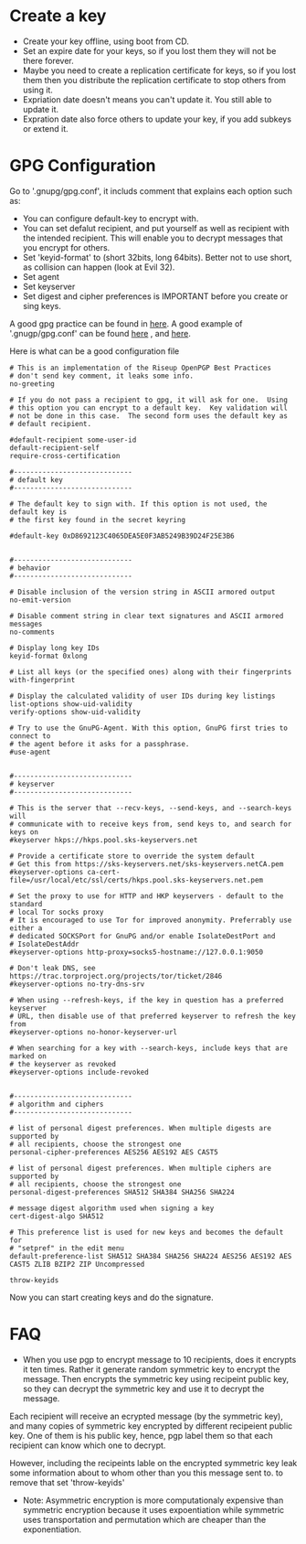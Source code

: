 # Create a key
- Create your key offline, using boot from CD. 
- Set an expire date for your keys, so if you lost them they will not be there forever. 
- Maybe you need to create a replication certificate for keys, so if you lost them 
then you distribute the replication certificate to stop others from using it. 
- Expriation date doesn't means you can't update it. You still able to update it.
- Expration date also force others to update your key, if you add subkeys or extend it. 


# GPG Configuration 
Go to '.gnupg/gpg.conf', it includs comment that explains each option such as:
- You can configure default-key to encrypt with. 
- You can set defalut recipient, and put yourself as well as recipient with the intended recipient. 
This will enable you to decrypt messages that you encrypt for others. 
- Set 'keyid-format' to (short 32bits, long 64bits). Better not to use short, as collision can happen (look at Evil 32).
- Set agent 
- Set keyserver 
- Set digest and cipher preferences is IMPORTANT before you create or sing keys. 

A good gpg practice can be found in [here](https://riseup.net/en/security/message-security/openpgp/best-practices). 
A good example of '.gnugp/gpg.conf' can be found [here](https://raw.githubusercontent.com/ioerror/duraconf/master/configs/gnupg/gpg.conf) ,
and [here](https://gist.github.com/bnagy/8914f712f689cc01c267#gpg-gpgrc).

Here is what can be a good configuration file
```
# This is an implementation of the Riseup OpenPGP Best Practices
# don't send key comment, it leaks some info. 
no-greeting

# If you do not pass a recipient to gpg, it will ask for one.  Using
# this option you can encrypt to a default key.  Key validation will
# not be done in this case.  The second form uses the default key as
# default recipient.

#default-recipient some-user-id
default-recipient-self
require-cross-certification

#-----------------------------
# default key
#-----------------------------

# The default key to sign with. If this option is not used, the default key is
# the first key found in the secret keyring

#default-key 0xD8692123C4065DEA5E0F3AB5249B39D24F25E3B6


#-----------------------------
# behavior
#-----------------------------

# Disable inclusion of the version string in ASCII armored output
no-emit-version

# Disable comment string in clear text signatures and ASCII armored messages
no-comments

# Display long key IDs
keyid-format 0xlong

# List all keys (or the specified ones) along with their fingerprints
with-fingerprint

# Display the calculated validity of user IDs during key listings
list-options show-uid-validity
verify-options show-uid-validity

# Try to use the GnuPG-Agent. With this option, GnuPG first tries to connect to
# the agent before it asks for a passphrase.
#use-agent


#-----------------------------
# keyserver
#-----------------------------

# This is the server that --recv-keys, --send-keys, and --search-keys will
# communicate with to receive keys from, send keys to, and search for keys on
#keyserver hkps://hkps.pool.sks-keyservers.net

# Provide a certificate store to override the system default
# Get this from https://sks-keyservers.net/sks-keyservers.netCA.pem
#keyserver-options ca-cert-file=/usr/local/etc/ssl/certs/hkps.pool.sks-keyservers.net.pem

# Set the proxy to use for HTTP and HKP keyservers - default to the standard
# local Tor socks proxy
# It is encouraged to use Tor for improved anonymity. Preferrably use either a
# dedicated SOCKSPort for GnuPG and/or enable IsolateDestPort and
# IsolateDestAddr
#keyserver-options http-proxy=socks5-hostname://127.0.0.1:9050

# Don't leak DNS, see https://trac.torproject.org/projects/tor/ticket/2846
#keyserver-options no-try-dns-srv

# When using --refresh-keys, if the key in question has a preferred keyserver
# URL, then disable use of that preferred keyserver to refresh the key from
#keyserver-options no-honor-keyserver-url

# When searching for a key with --search-keys, include keys that are marked on
# the keyserver as revoked
#keyserver-options include-revoked


#-----------------------------
# algorithm and ciphers
#-----------------------------

# list of personal digest preferences. When multiple digests are supported by
# all recipients, choose the strongest one
personal-cipher-preferences AES256 AES192 AES CAST5

# list of personal digest preferences. When multiple ciphers are supported by
# all recipients, choose the strongest one
personal-digest-preferences SHA512 SHA384 SHA256 SHA224

# message digest algorithm used when signing a key
cert-digest-algo SHA512

# This preference list is used for new keys and becomes the default for
# "setpref" in the edit menu
default-preference-list SHA512 SHA384 SHA256 SHA224 AES256 AES192 AES CAST5 ZLIB BZIP2 ZIP Uncompressed

throw-keyids
```

Now you can start creating keys and do the signature. 

# FAQ
- When you use pgp to encrypt message to 10 recipients, does it encrypts it ten times.
Rather it generate random symmetric key to encrypt the message. 
Then encrypts the symmetric key using recipeint public key, so they can decrypt the symmetric key and use it to decrypt the message. 

Each recipient will receive an ecrypted message (by the symmetric key), and many copies of symmetric key encrypted by different recipeient 
public key. One of them is his public key, hence, pgp label them so that each recipient can know which one to decrypt.

However, including the recipeints lable on the encrypted symmetric key leak some information about to whom other than you this message sent to. 
to remove that set 'throw-keyids'

- Note: Asymmetric encryption is more computationaly expensive than symmetric encryption because it uses expoentiation while symmetric uses
transportation and permutation which are cheaper than the exponentiation. 
